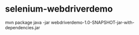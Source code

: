 # selenium-webdriverdemo

mvn package
java -jar webdriverdemo-1.0-SNAPSHOT-jar-with-dependencies.jar
